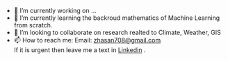 
- 🔭 I’m currently working on ...
- 🌱 I’m currently learning the backroud mathematics of Machine Learning from scratch. 
- 👯 I’m looking to collaborate on research realted to Climate, Weather, GIS
- 📫 How to reach me: Email: zhasan708@gmail.com  
 If it is urgent then leave me a text in [Linkedin](www.linkedin.com/in/zh007)
        .


